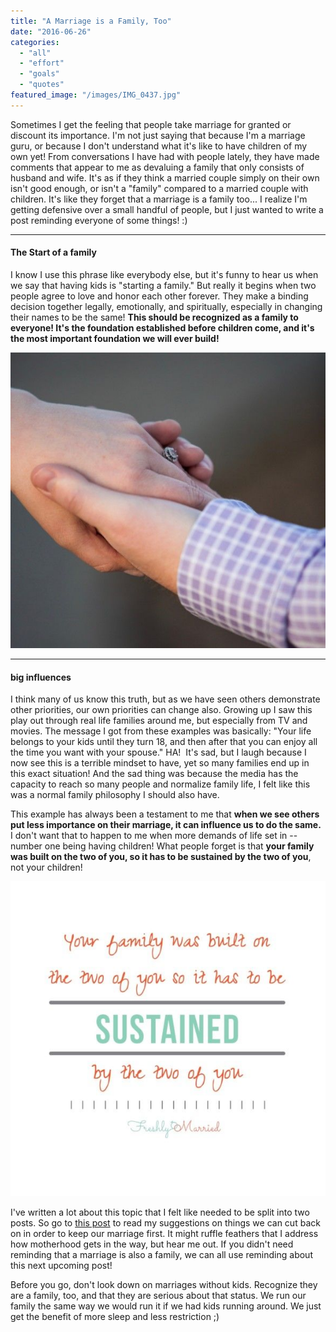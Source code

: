 ```yaml
---
title: "A Marriage is a Family, Too"
date: "2016-06-26"
categories: 
  - "all"
  - "effort"
  - "goals"
  - "quotes"
featured_image: "/images/IMG_0437.jpg"
---
```


Sometimes I get the feeling that people take marriage for granted or discount its importance. I'm not just saying that because I'm a marriage guru, or because I don't understand what it's like to have children of my own yet! From conversations I have had with people lately, they have made comments that appear to me as devaluing a family that only consists of husband and wife. It's as if they think a married couple simply on their own isn't good enough, or isn't a "family" compared to a married couple with children. It's like they forget that a marriage is a family too... I realize I'm getting defensive over a small handful of people, but I just wanted to write a post reminding everyone of some things! :)

* * *

#### The Start of a family

I know I use this phrase like everybody else, but it's funny to hear us when we say that having kids is "starting a family." But really it begins when two people agree to love and honor each other forever. They make a binding decision together legally, emotionally, and spiritually, especially in changing their names to be the same! **This should be recognized as a family to everyone! It's the foundation established before children come, and it's the most important foundation we will ever build!**

![taking marriage for granted, marriage advice, marriage blog, utah blogger, marriage expert, marriage specialist, marriage foundation, foundation of marriage, foundation of the family, husband and wife, family of husband and wife, family of two, marriage family, marriage support, respecting marriage, ](/images/IMG_0071-1.jpg)

* * *

#### big influences

I think many of us know this truth, but as we have seen others demonstrate other priorities, our own priorities can change also. Growing up I saw this play out through real life families around me, but especially from TV and movies. The message I got from these examples was basically: "Your life belongs to your kids until they turn 18, and then after that you can enjoy all the time you want with your spouse." HA!  It's sad, but I laugh because I now see this is a terrible mindset to have, yet so many families end up in this exact situation! And the sad thing was because the media has the capacity to reach so many people and normalize family life, I felt like this was a normal family philosophy I should also have.  

This example has always been a testament to me that **when we see others put less importance on their marriage, it can influence us to do the same.** I don't want that to happen to me when more demands of life set in -- number one being having children! What people forget is that **your family was built on the two of you, so it has to be sustained by the two of you**, not your children!

![taking marriage for granted, marriage advice, marriage blog, utah blogger, marriage expert, marriage specialist, marriage foundation, foundation of marriage, foundation of the family, husband and wife, family of husband and wife, family of two, marriage family, marriage support, respecting marriage, ](/images/IMG_0562.jpg)

I've written a lot about this topic that I felt like needed to be split into two posts. So go to [this post](http://freshlymarried.com/invest-more-in-your-marriage-than-in-your-kids/) to read my suggestions on things we can cut back on in order to keep our marriage first. It might ruffle feathers that I address how motherhood gets in the way, but hear me out. If you didn't need reminding that a marriage is also a family, we can all use reminding about this next upcoming post!

Before you go, don't look down on marriages without kids. Recognize they are a family, too, and that they are serious about that status. We run our family the same way we would run it if we had kids running around. We just get the benefit of more sleep and less restriction ;)
